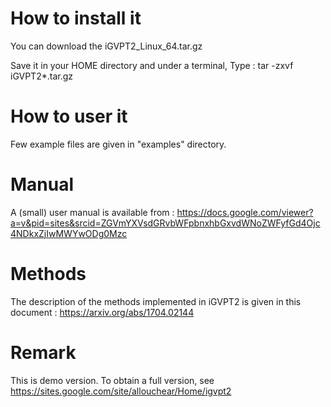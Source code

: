 How to install it 
=================

You can download  the iGVPT2_Linux_64.tar.gz 

Save it in your HOME directory and under a terminal,  Type :  tar -zxvf  iGVPT2*.tar.gz

How to user it
==============

Few example files  are given in "examples" directory.

Manual
======
A (small) user manual is available from : https://docs.google.com/viewer?a=v&pid=sites&srcid=ZGVmYXVsdGRvbWFpbnxhbGxvdWNoZWFyfGd4Ojc4NDkxZjIwMWYwODg0Mzc


Methods
=======
The description of the methods implemented in iGVPT2 is given in this document : https://arxiv.org/abs/1704.02144

Remark
======
This is demo version. To obtain a full version, see https://sites.google.com/site/allouchear/Home/igvpt2

 
